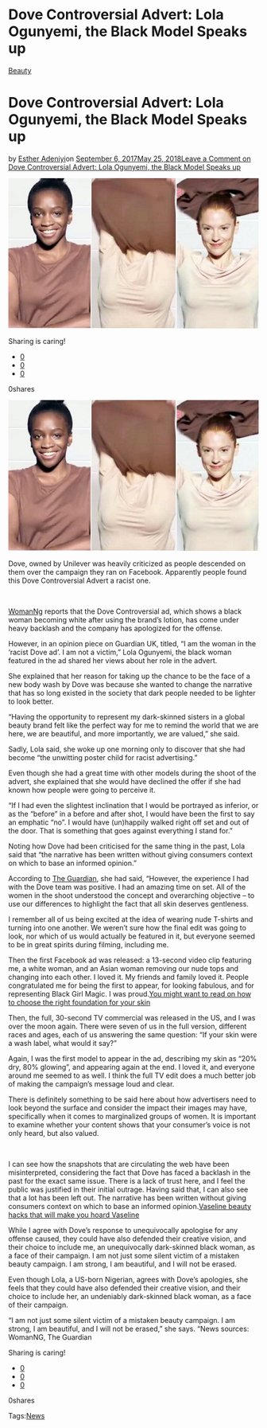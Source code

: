 # Dove Controversial Advert: Lola Ogunyemi, the Black Model Speaks up

[Beauty](https://estheradeniyi.com/category/beauty/)
# Dove Controversial Advert: Lola Ogunyemi, the Black Model Speaks up

by [Esther Adeniyi](https://estheradeniyi.com/author/esther-adeniyi/)on [September 6, 2017May 25, 2018](https://estheradeniyi.com/dove-controversial-advert-lola-ogunyemi/)[Leave a Comment on Dove Controversial Advert: Lola Ogunyemi, the Black Model Speaks up](https://estheradeniyi.com/dove-controversial-advert-lola-ogunyemi/#respond)

![](images/dove.jpg)

Sharing is caring!

- [0](https://www.facebook.com/sharer/sharer.php?u=https%3A%2F%2Festheradeniyi.com%2Fdove-controversial-advert-lola-ogunyemi%2F&amp;t=Dove%20Controversial%20Advert%3A%20Lola%20Ogunyemi%2C%20the%20Black%20Model%20Speaks%20up)
- [0](https://twitter.com/intent/tweet?text=Dove%20Controversial%20Advert%3A%20Lola%20Ogunyemi%2C%20the%20Black%20Model%20Speaks%20up&amp;url=https%3A%2F%2Festheradeniyi.com%2Fdove-controversial-advert-lola-ogunyemi%2F)
- [0](#)

0shares

[![Dove Controversial Advert](images/dove.jpg)](images/dove.jpg)

Dove, owned by Unilever was heavily criticized as people descended on them over the campaign they ran on Facebook. Apparently people found this Dove Controversial Advert a racist one.

&#xA0;

[WomanNg](http://woman.ng/2017/10/i-went-online-and-discovered-i-had-become-the-unwitting-poster-child-for-racist-advertising-lola-ogunyemi-speaks-on-being-the-black-model-in-the-controversial-dove-ad/) reports that the Dove Controversial ad, which shows a black woman becoming white after using
 the brand&#x2019;s lotion, has come under heavy backlash and the company has
 apologized for the offense.

However, in an opinion piece on Guardian UK, titled, &#x201C;I am
 the woman in the &#x2018;racist Dove ad&#x2019;. I am not a victim,&#x201D; Lola Ogunyemi, the black
 woman featured in the ad shared her views about her role in the advert.

She explained that her reason for taking up the chance to be
 the face of a new body wash by Dove was because she wanted to change the
 narrative that has so long existed in the society that dark people needed to be
 lighter to look better.

&#x201C;Having the opportunity to represent my dark-skinned sisters
 in a global beauty brand felt like the perfect way for me to remind the world
 that we are here, we are beautiful, and more importantly, we are valued,&#x201D; she
 said.

Sadly, Lola said, she woke up one morning only to discover
 that she had become &#x201C;the unwitting poster child for racist advertising.&#x201D;

Even though she had a great time with other models during
 the shoot of the advert, she explained that she would have declined the offer
 if she had known how people were going to perceive it.

&#x201C;If I had even the slightest inclination that I would be
 portrayed as inferior, or as the &#x201C;before&#x201D; in a before and after shot, I would
 have been the first to say an emphatic &#x201C;no&#x201D;. I would have (un)happily walked
 right off set and out of the door. That is something that goes against
 everything I stand for.&#x201D;

Noting how Dove had been criticised for the same thing in
 the past, Lola said that &#x201C;the narrative has been written without giving
 consumers context on which to base an informed opinion.&#x201D;

According to [The Guardian](https://www.theguardian.com/commentisfree/2017/oct/10/i-am-woman-racist-dove-ad-not-a-victim), she had said, &#x201C;However, the experience I had with the Dove team was
 positive. I had an amazing time on set. All of the women in the shoot
 understood the concept and overarching objective &#x2013; to use our differences to
 highlight the fact that all skin deserves gentleness.

I remember all of us being excited at the idea of wearing
 nude T-shirts and turning into one another. We weren&#x2019;t sure how the final edit
 was going to look, nor which of us would actually be featured in it, but
 everyone seemed to be in great spirits during filming, including me.

Then the first Facebook ad was released: a 13-second video
 clip featuring me, a white woman, and an Asian woman removing our nude tops and
 changing into each other. I loved it. My friends and family loved it. People
 congratulated me for being the first to appear, for looking fabulous, and for
 representing Black Girl Magic. I was proud.[You might want to read on how to choose the right foundation for your skin](https://www.estheradeniyi.com/a-complete-guide-to-choosing-right)

Then, the full, 30-second TV commercial was released in the
 US, and I was over the moon again. There were seven of us in the full version,
 different races and ages, each of us answering the same question: &#x201C;If your skin
 were a wash label, what would it say?&#x201D;

Again, I was the first model to appear in the ad, describing
 my skin as &#x201C;20% dry, 80% glowing&#x201D;, and appearing again at the end. I loved it,
 and everyone around me seemed to as well. I think the full TV edit does a much
 better job of making the campaign&#x2019;s message loud and clear.

There is definitely something to be said here about how
 advertisers need to look beyond the surface and consider the impact their
 images may have, specifically when it comes to marginalized groups of women. It
 is important to examine whether your content shows that your consumer&#x2019;s voice
 is not only heard, but also valued.

&#xA0;

I can see how the snapshots that are circulating the web
 have been misinterpreted, considering the fact that Dove has faced a backlash in
 the past for the exact same issue. There is a lack of trust here, and I feel
 the public was justified in their initial outrage. Having said that, I can also
 see that a lot has been left out. The narrative has been written without giving
 consumers context on which to base an informed opinion.[Vaseline beauty hacks that will make you hoard Vaseline](https://www.estheradeniyi.com/these-vaseline-beauty-hacks-will-make)

While I agree with Dove&#x2019;s response to unequivocally
 apologise for any offense caused, they could have also defended their creative
 vision, and their choice to include me, an unequivocally dark-skinned black
 woman, as a face of their campaign. I am not just some silent victim of a
 mistaken beauty campaign. I am strong, I am beautiful, and I will not be
 erased.

Even though Lola, a US-born Nigerian, agrees with Dove&#x2019;s
 apologies, she feels that they could have also defended their creative vision,
 and their choice to include her, an undeniably dark-skinned black woman, as a
 face of their campaign.

&#x201C;I am not just some silent victim of a mistaken beauty
 campaign. I am strong, I am beautiful, and I will not be erased,&#x201D; she says. &#x201C;News sources: WomanNG, The Guardian

Sharing is caring!

- [0](https://www.facebook.com/sharer/sharer.php?u=https%3A%2F%2Festheradeniyi.com%2Fdove-controversial-advert-lola-ogunyemi%2F&amp;t=Dove%20Controversial%20Advert%3A%20Lola%20Ogunyemi%2C%20the%20Black%20Model%20Speaks%20up)
- [0](https://twitter.com/intent/tweet?text=Dove%20Controversial%20Advert%3A%20Lola%20Ogunyemi%2C%20the%20Black%20Model%20Speaks%20up&amp;url=https%3A%2F%2Festheradeniyi.com%2Fdove-controversial-advert-lola-ogunyemi%2F)
- [0](#)

0shares

Tags:[News](https://estheradeniyi.com/tag/news/)